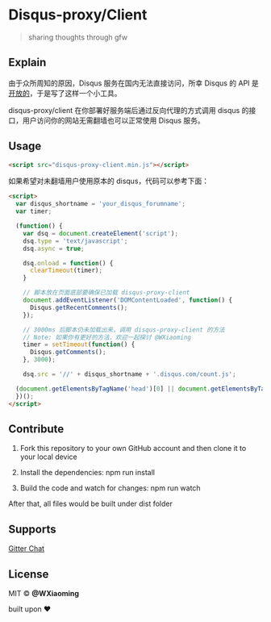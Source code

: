 <h1 class="massive-header -with-tagline">Disqus-proxy/Client</h1>

> sharing thoughts through gfw

## Explain

由于众所周知的原因，Disqus 服务在国内无法直接访问，所幸 Disqus 的 API 是 [开放的](https://disqus.com/api/docs/)，于是写了这样一个小工具。

disqus-proxy/client 在你部署好服务端后通过反向代理的方式调用 disqus 的接口，用户访问你的网站无需翻墙也可以正常使用 Disqus 服务。

## Usage

<!-- 目前很多功能依然在开发中，目前已有的功能都在 [方法](docs/methods.md) 里面 -->

```html
<script src="disqus-proxy-client.min.js"></script>
```

如果希望对未翻墙用户使用原本的 disqus，代码可以参考下面：

```html
<script>
  var disqus_shortname = 'your_disqus_forumname';
  var timer;

  (function() {
    var dsq = document.createElement('script');
    dsq.type = 'text/javascript';
    dsq.async = true;

    dsq.onload = function() {
      clearTimeout(timer);
    }

    // 脚本放在页面底部要确保已加载 disqus-proxy-client
    document.addEventListener('DOMContentLoaded', function() {
      Disqus.getRecentComments();
    });

    // 3000ms 后脚本仍未加载出来，调用 disqus-proxy-client 的方法
    // Note: 如果你有更好的方法，欢迎一起探讨 @WXiaoming
    timer = setTimeout(function() {
      Disqus.getComments();
    }, 3000);

    dsq.src = '//' + disqus_shortname + '.disqus.com/count.js';

  (document.getElementsByTagName('head')[0] || document.getElementsByTagName('body')[0]).appendChild(dsq);
  })();
</script>
```

## Contribute

1. Fork this repository to your own GitHub account and then clone it to your local device

2. Install the dependencies: npm run install

3. Build the code and watch for changes: npm run watch

After that, all files would be built under dist folder

## Supports

[Gitter Chat](https://gitter.im/disqus-proxy-client/Lobby#)

## License

MIT &copy; **@WXiaoming**

built upon &hearts;

